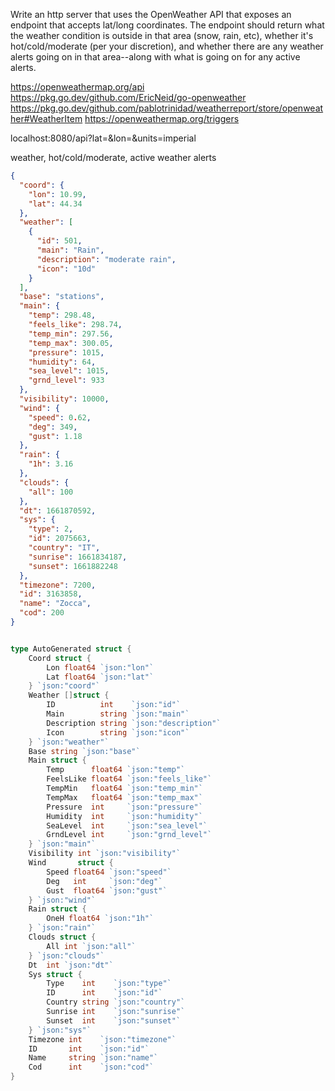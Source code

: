 Write an http server that uses the OpenWeather API that exposes an endpoint that
accepts lat/long coordinates. The endpoint should return what the weather
condition is outside in that area (snow, rain, etc), whether it's
hot/cold/moderate (per your discretion), and whether there are any weather
alerts going on in that area--along with what is going on for any active alerts.

https://openweathermap.org/api
https://pkg.go.dev/github.com/EricNeid/go-openweather
https://pkg.go.dev/github.com/pablotrinidad/weatherreport/store/openweather#WeatherItem
https://openweathermap.org/triggers

localhost:8080/api?lat=&lon=&units=imperial

weather, hot/cold/moderate, active weather alerts

```json
{
  "coord": {
    "lon": 10.99,
    "lat": 44.34
  },
  "weather": [
    {
      "id": 501,
      "main": "Rain",
      "description": "moderate rain",
      "icon": "10d"
    }
  ],
  "base": "stations",
  "main": {
    "temp": 298.48,
    "feels_like": 298.74,
    "temp_min": 297.56,
    "temp_max": 300.05,
    "pressure": 1015,
    "humidity": 64,
    "sea_level": 1015,
    "grnd_level": 933
  },
  "visibility": 10000,
  "wind": {
    "speed": 0.62,
    "deg": 349,
    "gust": 1.18
  },
  "rain": {
    "1h": 3.16
  },
  "clouds": {
    "all": 100
  },
  "dt": 1661870592,
  "sys": {
    "type": 2,
    "id": 2075663,
    "country": "IT",
    "sunrise": 1661834187,
    "sunset": 1661882248
  },
  "timezone": 7200,
  "id": 3163858,
  "name": "Zocca",
  "cod": 200
}
```
                        

``` go

type AutoGenerated struct {
	Coord struct {
		Lon float64 `json:"lon"`
		Lat float64 `json:"lat"`
	} `json:"coord"`
	Weather []struct {
		ID          int    `json:"id"`
		Main        string `json:"main"`
		Description string `json:"description"`
		Icon        string `json:"icon"`
	} `json:"weather"`
	Base string `json:"base"`
	Main struct {
		Temp      float64 `json:"temp"`
		FeelsLike float64 `json:"feels_like"`
		TempMin   float64 `json:"temp_min"`
		TempMax   float64 `json:"temp_max"`
		Pressure  int     `json:"pressure"`
		Humidity  int     `json:"humidity"`
		SeaLevel  int     `json:"sea_level"`
		GrndLevel int     `json:"grnd_level"`
	} `json:"main"`
	Visibility int `json:"visibility"`
	Wind       struct {
		Speed float64 `json:"speed"`
		Deg   int     `json:"deg"`
		Gust  float64 `json:"gust"`
	} `json:"wind"`
	Rain struct {
		OneH float64 `json:"1h"`
	} `json:"rain"`
	Clouds struct {
		All int `json:"all"`
	} `json:"clouds"`
	Dt  int `json:"dt"`
	Sys struct {
		Type    int    `json:"type"`
		ID      int    `json:"id"`
		Country string `json:"country"`
		Sunrise int    `json:"sunrise"`
		Sunset  int    `json:"sunset"`
	} `json:"sys"`
	Timezone int    `json:"timezone"`
	ID       int    `json:"id"`
	Name     string `json:"name"`
	Cod      int    `json:"cod"`
}
```
